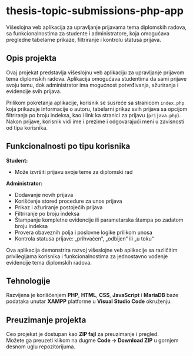# thesis-topic-submissions-php-app
Višeslojna veb aplikacija za upravljanje prijavama tema diplomskih radova, sa funkcionalnostima za studente i administratore, koja omogućava pregledne tabelarne prikaze, filtriranje i kontrolu statusa prijava.

## Opis projekta

Ovaj projekat predstavlja višeslojnu veb aplikaciju za upravljanje prijavom tema diplomskih radova. Aplikacija omogućava studentima da sami prijave svoju temu, dok administrator ima mogućnost potvrđivanja, ažuriranja i evidencije svih prijava.

Prilikom pokretanja aplikacije, korisnik se susreće sa stranicom `index.php` koja prikazuje informacije o autoru, tabelarni prikaz svih prijava sa opcijom filtriranja po broju indeksa, kao i link ka stranici za prijavu (`prijava.php`). Nakon prijave, korisnik vidi ime i prezime i odgovarajući meni u zavisnosti od tipa korisnika.

## Funkcionalnosti po tipu korisnika

**Student:**
- Može izvršiti prijavu svoje teme za diplomski rad

**Administrator:**
- Dodavanje novih prijava
- Korišćenje stored procedure za unos prijava
- Prikaz i ažuriranje postojećih prijava
- Filtriranje po broju indeksa
- Štampanje kompletne evidencije ili parametarska štampa po zadatom broju indeksa
- Provera obaveznih polja i poslovne logike prilikom unosa
- Kontrola statusa prijave: „prihvaćen“, „odbijen“ ili „u toku“

Ova aplikacija demonstrira razvoj višeslojne veb aplikacije sa različitim privilegijama korisnika i funkcionalnostima za jednostavno vođenje evidencije tema diplomskih radova.

## Tehnologije

Razvijena je korišćenjem **PHP**, **HTML**, **CSS**, **JavaScript** i **MariaDB** baze podataka unutar **XAMPP** platforme u **Visual Studio Code** okruženju.

## Preuzimanje projekta

Ceо projekat je dostupan kao **ZIP fajl** za preuzimanje i pregled.  
Možete ga preuzeti klikom na dugme **Code → Download ZIP** u gornjem desnom uglu repozitorijuma.  
